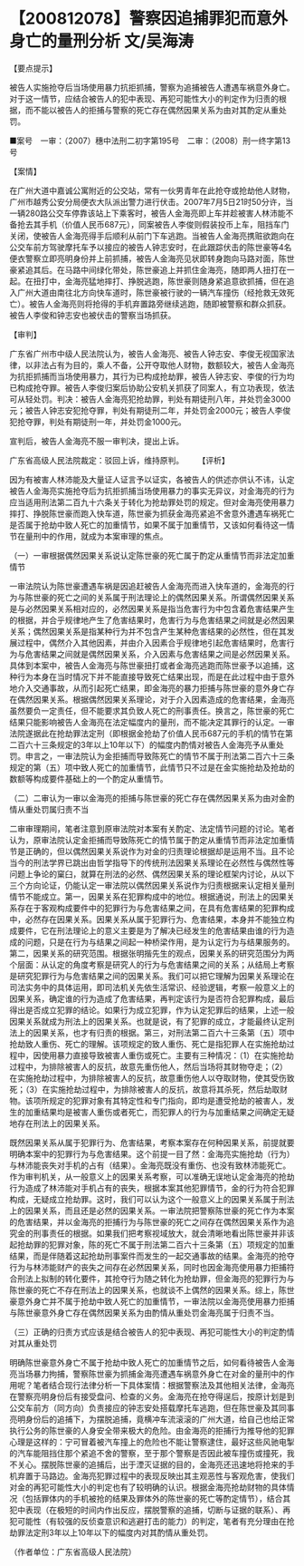 # 【200812078】警察因追捕罪犯而意外身亡的量刑分析 文/吴海涛

【要点提示】

被告人实施抢夺后当场使用暴力抗拒抓捕，警察为追捕被告人遭遇车祸意外身亡。对于这一情节，应结合被告人的犯中表现、再犯可能性大小的判定作为归责的根据，而不能以被告人的拒捕与警察的死亡存在偶然因果关系为由对其酌定从重处罚。

■案号　一审：（2007）穗中法刑二初字第195号　二审：（2008）刑一终字第13号

【案情】

在广州大道中嘉诚公寓附近的公交站，常有一伙男青年在此抢夺或抢劫他人财物，广州市越秀公安分局便衣大队派出警力进行伏击。2007年7月5日21时50分许，当一辆280路公交车停靠该站上下乘客时，被告人金海亮即上车并趁被害人林沛能不备抢去其手机（价值人民币687元），同案被告人李俊则假装投币上车，阻挡车门关闭，使被告人金海亮得手后顺利从前门下车逃跑。当被告人金海亮携赃欲跑向在公交车前方驾驶摩托车予以接应的被告人钟志安时，在此跟踪伏击的陈世豪等4名便衣警察立即亮明身份并上前抓捕，被告人金海亮见状即转身跑向马路对面，陈世豪紧追其后。在马路中间绿化带处，陈世豪追上并抓住金海亮，随即两人扭打在一起。在扭打中，金海亮猛地摔打、挣脱逃跑，陈世豪则随身紧追意欲抓捕，但在追入广州大道由南往北方向快车道时，陈世豪被行驶的一辆汽车撞伤（经抢救无效死亡）。被告人金海亮则将抢得的手机弃置路旁继续逃跑，随即被警察和群众抓获。被告人李俊和钟志安也被伏击的警察当场抓获。

【审判】

广东省广州市中级人民法院认为，被告人金海亮、被告人钟志安、李俊无视国家法律，以非法占有为目的，乘人不备，公开夺取他人财物，数额较大，被告人金海亮为抗拒抓捕而当场使用暴力，其行为已构成抢劫罪，被告人钟志安、李俊的行为均已构成抢夺罪。被告人李俊归案后协助公安机关抓获了同案人，有立功表现，依法可从轻处罚。判决：被告人金海亮犯抢劫罪，判处有期徒刑八年，并处罚金3000元；被告人钟志安犯抢夺罪，判处有期徒刑二年，并处罚金2000元；被告人李俊犯抢夺罪，判处有期徒刑一年，并处罚金1000元。

宣判后，被告人金海亮不服一审判决，提出上诉。

广东省高级人民法院裁定：驳回上诉，维持原判。 　　【评析】

因为有被害人林沛能及大量证人证言予以证实，各被告人的供述亦供认不讳，认定被告人金海亮实施抢夺后为抗拒抓捕当场使用暴力的事实无异议，对金海亮的行为应当适用刑法第二百九十六条关于转化为抢劫罪处罚的规定。但对金海亮使用暴力摔打、挣脱陈世豪而跑入快车道，陈世豪为抓获金海亮紧追不舍意外遭遇车祸死亡是否属于抢劫中致人死亡的加重情节，如果不属于加重情节，又该如何看待这一情节在量刑中的作用，就成为本案审理的焦点。

（一）一审根据偶然因果关系说认定陈世豪的死亡属于酌定从重情节而非法定加重情节

一审法院认为陈世豪遭遇车祸是因追赶被告人金海亮而进入快车道的，金海亮的行为与陈世豪的死亡之间的关系属于刑法理论上的偶然因果关系。所谓偶然因果关系是与必然因果关系相对应的，必然因果关系是指当危害行为中包含着危害结果产生的根据，并合乎规律地产生了危害结果时，危害行为与危害结果之间就是必然因果关系；偶然因果关系是指某种行为并不包含产生某种危害结果的必然性，但在其发展过程中，偶然介入其他因素，并由介入因素合乎规律地引起危害结果时，危害行为与危害结果之间就是偶然因果关系，介入因素与危害结果之间是必然因果关系。具体到本案中，被告人金海亮与陈世豪扭打或者金海亮逃跑而陈世豪予以追捕，这种行为本身在当时情况下并不能直接导致死亡结果出现，而是在此过程中由于意外地介入交通事故，从而引起死亡结果，即金海亮的暴力拒捕与陈世豪的意外身亡存在偶然因果关系。根据偶然因果关系理论，对于介入因素造成的危害结果，金海亮虽然要负一定责任，但不能要求其负致人死亡的刑事责任。换言之，陈世豪的死亡结果只能影响被告人金海亮在法定幅度内的量刑，而不能决定其罪行的认定。一审法院遂据此在抢劫罪法定刑（即根据金抢劫了价值人民币687元的手机的情节在第二百六十三条规定的3年以上10年以下）的幅度内酌情对被告人金海亮予从重处罚。申言之，一审法院认为金拒捕而导致陈死亡的情节不属于刑法第二百六十三条规定的第（五）项中致人死亡的加重情节，此情节只不过是在金实施抢劫及抢劫的数额等构成要件基础上的一个酌定从重情节。

（二）二审认为一审以金海亮的拒捕与陈世豪的死亡存在偶然因果关系为由对金酌情从重处罚属归责不当

二审审理期间，笔者注意到原审法院对本案有关酌定、法定情节问题的讨论。笔者认为，原审法院认定金拒捕而导致陈死亡的情节属于酌定从重情节而非法定加重情节是正确的，但以偶然因果关系说作为对金的归责理论根据却是运用不当。且不论当今的刑法学界已跳出由哲学指导下的传统刑法因果关系理论在必然性与偶然性等问题上争论的窠臼，就算在刑法的必然、偶然因果关系的理论框架内讨论，从以下三个方向论证，仍能认定一审法院以偶然因果关系说作为归责根据来认定相关量刑情节不能成立。第一，因果关系在犯罪构成中的地位。根据通说，刑法上的因果关系存在于客观构成要件中的犯罪行为与危害结果之间，在具有危害结果的犯罪构成中，必然存在因果关系。因果关系从属于犯罪行为、危害结果，本身并不能独立构成要件，它在刑法理论上的意义主要是为了解决已经发生的危害结果由谁的行为造成的问题，只是在行为与结果之间起一种桥梁作用，是为认定行为与结果服务的。第二，因果关系的研究范围。根据张明揩先生的观点，因果关系的研究范围分为两个层面：从认定的角度考察是研究人的行为与危害结果之间的关系；从结局上考察是研究犯罪行为与危害结果之间的因果关系。我们可以把它理解为因果关系理论在司法实务中的具体运用，即司法机关先依生活常识、经验逻辑，考察一般意义上的因果关系，确定谁的行为造成了危害结果，再判定该行为是否符合犯罪构成，最后得出是否成立犯罪的结论。如果行为成立犯罪，作为认定犯罪后的结果，上述一般因果关系就成为刑法上的因果关系。也就是说，有了犯罪的成立，才能最终认定刑法上的因果关系，也才有归责的根据。第三，对刑法第二百六十三条第（五）项中抢劫致人重伤、死亡的理解。该项规定的致人重伤、死亡是指犯罪人在实施抢劫过程中，因使用暴力直接导致被害人重伤或死亡。主要有三种情况：（1）在实施抢劫过程中，为排除被害人的反抗，故意先重伤他人，然后当场将其财物夺走；（2）在实施抢劫过程中，为排除被害人的反抗，故意重伤他人以夺取财物，使其受伤致死；（3）在实施抢劫过程中，为排除被害人的反抗，故意将其杀死，然后劫取财物。该项所规定的犯罪对象有其特定性和专门指向，即均是遭受抢劫的被害人，发生的加重结果均是被害人重伤或者死亡，而犯罪人的行为与加重结果之间确定无疑地存在刑法上的因果关系。

既然因果关系从属于犯罪行为、危害结果，考察本案存在何种因果关系，前提就要明确本案中的犯罪行为与危害结果。这个前提一目了然：金海亮实施抢劫（行为）与林沛能丧失对手机的占有（结果）。金海亮既没有重伤、也没有致林沛能死亡。作为审判机关，从一般意义上的因果关系考察，可以准确无误地认定金海亮的抢劫行为造成了林沛能对手机占有的丧失，根据本案其他犯罪情节，金的行为符合犯罪构成，无疑成立抢劫罪。这时，我们可以认为这个一般意义上的因果关系属于刑法上的因果关系，而且还是必然的因果关系。一审法院把警察陈世豪的死亡作为本案的危害结果，并以金海亮的拒捕行为与陈世豪的死亡之间存在偶然因果关系作为追究金的刑事责任的根据。如果我们把考察视域放大，就会清晰地看出陈世豪并非该起抢劫罪的犯罪对象，陈的死亡不属于刑法第二百六十三条第（五）项规定的加重结果，而是伴随着这起抢劫刑事案件而发生的一起交通事故的结果。金海亮的抢夺行为与林沛能财产的丧失之间存在必然因果关系，同时也因金海亮使用暴力拒捕符合刑法上拟制的转化要件，其抢夺行为随之转化为抢劫罪，但金海亮的犯罪行为与陈世豪的死亡不存在刑法上的因果关系，也就谈不上偶然的因果关系。综上，陈世豪意外身亡并不属于抢劫中致人死亡的加重情节，一审法院以金海亮使用暴力拒捕与陈世豪意外身亡存在偶然因果关系为由酌情从重处罚金海亮属于归责不当。

（三）正确的归责方式应该是结合被告人的犯中表现、再犯可能性大小的判定酌情对其从重处罚

明确陈世豪意外身亡不属于抢劫中致人死亡的加重情节之后，如何看待被告人金海亮当场暴力拘捕，警察陈世豪为抓捕金海亮遭遇车祸意外身亡在对金的量刑中的作用呢？笔者结合现行法律分析一下具体案情：根据警察法及其他相关法律，金海亮在警察亮明身份后有接受盘问、检查的义务。金海亮在抢夺得逞后，按原计划是到公交车前方（同方向）负责接应的钟志安处搭载摩托车逃跑，但在陈世豪及其同事亮明身份后的追捕下，为摆脱追捕，竟横冲车流滚滚的广州大道，给自己也给正常执行公务的陈世豪的人身安全带来极大的危险。由金海亮的拒捕行为推导他的犯罪心理是这样的：宁可冒着被汽车撞上的危险也不能让警察逮住，最好这些风驰电掣的汽车能阻挡住那个紧追不舍的警察，至于那个警察是否因此被车撞伤或撞死，我不关心。摆脱陈世豪的追捕后，出于湮灭证据的目的，金海亮还迅速地将抢来的手机弃置于马路边。金海亮犯罪过程中的表现反映出其主观恶性与客观危害，使我们对金的再犯可能性大小的判定也有了较明确的认识。根据金海亮抢劫财物的具体情况（包括罪体内的手机被抢的结果及罪体外的陈世豪的死亡等酌定情节），结合其犯中表现（在极短的时间内作出反应，摆脱警察的追捕，切断与证据的联系）、再犯可能性（有较强的反侦查意识和逃避打击的能力）的判定，笔者有充分理由在抢劫罪法定刑3年以上10年以下的幅度内对其酌情从重处罚。

（作者单位：广东省高级人民法院）